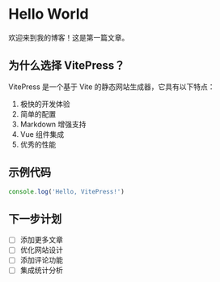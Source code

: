 # Hello World

欢迎来到我的博客！这是第一篇文章。

## 为什么选择 VitePress？

VitePress 是一个基于 Vite 的静态网站生成器，它具有以下特点：

1. 极快的开发体验
2. 简单的配置
3. Markdown 增强支持
4. Vue 组件集成
5. 优秀的性能

## 示例代码

```js
console.log('Hello, VitePress!')
```

## 下一步计划

- [ ] 添加更多文章
- [ ] 优化网站设计
- [ ] 添加评论功能
- [ ] 集成统计分析 